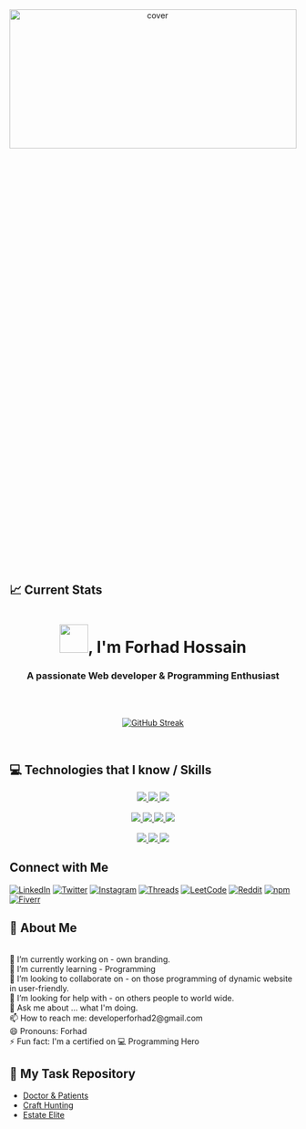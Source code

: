 <div align="center">
 
 
<img width="100%" height="25%" src="https://img.freepik.com/free-vector/laptop-with-program-code-isometric-icon-software-development-programming-applications-dark-neon_39422-971.jpg?t=st=1719905630~exp=1719909230~hmac=a0a7a3abed4ec04796a1dfcf6b48ca5344ebe4b97308c15ac74ddc2d13115d20&w=996" alt="cover" />
</div>

## :chart_with_upwards_trend: Current Stats
<h1 align="center"><img src = "https://img.freepik.com/free-vector/v813-aew-05_53876-166405.jpg?ga=GA1.1.1485751044.1718126294&semt=ais_user" width="50px" height="50px">, I'm Forhad Hossain</h1>  
<h3 align="center">A passionate Web developer & Programming Enthusiast</h3>  
<br>

<br />
<p align="center">
<a href="https://git.io/streak-stats"><img src="https://github-readme-streak-stats.herokuapp.com?user=MdForhadHossainBabu%20&theme=ambient-gradient&hide_border=true&border_radius=5.5" alt="GitHub Streak" /></a></p>


<br />

## :computer: Technologies that I know / Skills

<p align="center">  
 <a href="#">
<img  src="https://readme-components.vercel.app/api?component=logo&fill=black&logo=html5&svgfill=f06629">
</a>

<a href="#">
<img  src="https://readme-components.vercel.app/api?component=logo&fill=black&logo=CSS3&svgfill=028dd1">
</a>
<a href="#">
<img  src="https://readme-components.vercel.app/api?component=logo&fill=black&logo=javascript&svgfill=f6df1c">
</a>

<br/>
<br/>
  <a href="#">
 <img  src="https://readme-components.vercel.app/api?component=logo&fill=black&logo=mongodb&svgfill=659b60">
</a>
<a href="#">
<img  src="https://readme-components.vercel.app/api?component=logo&fill=black&logo=express.js&svgfill=cd6799">
</a>
<a href="#">
 <img  src="https://readme-components.vercel.app/api?component=logo&fill=black&logo=react&animation=spin&svgfill=15d8fe">  
 </a>
 <a href="#">
 <img  src="https://readme-components.vercel.app/api?component=logo&fill=black&logo=node.js&svgfill=659b60">
</a>
<br/>
<br/>
<a href="">
<img  src="https://readme-components.vercel.app/api?component=logo&fill=black&logo=firebase">
</a>
<a href="">
<img  src="https://readme-components.vercel.app/api?component=logo&fill=black&logo=git">
</a>
<a href="">
<img  src="https://readme-components.vercel.app/api?component=logo&fill=black&logo=github">
</a>
</p>

## Connect with Me
[![LinkedIn](https://img.shields.io/badge/LinkedIn-blue?style=flat&logo=linkedin&logoColor=white)](https://linkedin.com/in/mdforhadhossainbabu)
[![Twitter](https://img.shields.io/badge/Twitter-blue?style=flat&logo=twitter&logoColor=white)](https://twitter.com/yesforhad)
[![Instagram](https://img.shields.io/badge/Instagram-E4405F?style=flat&logo=instagram&logoColor=white)](https://instagram.com/yesforhad)
[![Threads](https://img.shields.io/badge/Threads-000000?style=flat&logo=threads&logoColor=white)](https://threads.net/yesforhad)
[![LeetCode](https://img.shields.io/badge/LeetCode-FFA116?style=flat&logo=leetcode&logoColor=white)](https://leetcode.com/yesforhad)
[![Reddit](https://img.shields.io/badge/Reddit-orange?style=flat&logo=reddit&logoColor=white)](https://reddit.com/user/yesforhad)
[![npm](https://img.shields.io/badge/npm-CB3837?style=flat&logo=npm&logoColor=white)](https://www.npmjs.com/~yesforhad)
[![Fiverr](https://img.shields.io/badge/Fiverr-1DBF73?style=flat&logo=fiverr&logoColor=white)](https://www.fiverr.com/yesforhad)


 ## 👀 About Me

 <br/>
🔭 I’m currently working on - own branding.
 <br/>
🌱 I’m currently learning - Programming 
 <br/>
👯 I’m looking to collaborate on - on those programming of dynamic website in user-friendly.
  <br/>
🤔 I’m looking for help with - on others people to world wide.
  <br/>
💬 Ask me about ... what I'm doing.
  <br/>
📫 How to reach me: developerforhad2@gmail.com
  <br/>
😄 Pronouns: Forhad
  <br/>
⚡ Fun fact: I'm a certified on 💻 Programming Hero

 ## 👀 My Task Repository
 - [Doctor & Patients](https://github.com/MdForhadHossainBabu/Effective-task)
 - [Craft Hunting](https://github.com/MdForhadHossainBabu/Hunting-Craft)
 - [Estate Elite](https://github.com/MdForhadHossainBabu/Effective-task)

